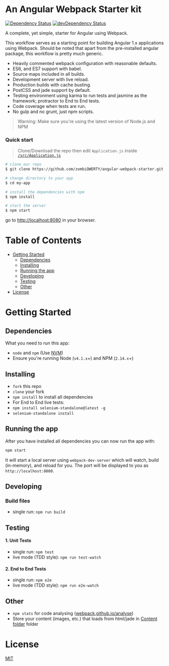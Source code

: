 # An Angular Webpack Starter kit

[![Dependency Status](https://david-dm.org/zombiQWERTY/angular-webpack-starter/status.svg)](https://david-dm.org/zombiQWERTY/angular-webpack-starter#info=dependencies) [![devDependency Status](https://david-dm.org/zombiQWERTY/angular-webpack-starter/dev-status.svg)](https://david-dm.org/zombiQWERTY/angular-webpack-starter#info=devDependencies)

A complete, yet simple, starter for Angular using Webpack.

This workflow serves as a starting point for building Angular 1.x applications using Webpack. Should be noted that apart from the pre-installed angular package, this workflow is pretty much generic.

* Heavily commented webpack configuration with reasonable defaults.
* ES6, and ES7 support with babel.
* Source maps included in all builds.
* Development server with live reload.
* Production builds with cache busting.
* PostCSS and jade support by default.
* Testing environment using karma to run tests and jasmine as the framework; protractor to End to End tests.
* Code coverage when tests are run.
* No gulp and no grunt, just npm scripts.

>Warning: Make sure you're using the latest version of Node.js and NPM

### Quick start

> Clone/Download the repo then edit `Application.js` inside [`/src/Application.js`](/src/Application.js)

```bash
# clone our repo
$ git clone https://github.com/zombiQWERTY/angular-webpack-starter.git my-app

# change directory to your app
$ cd my-app

# install the dependencies with npm
$ npm install

# start the server
$ npm start
```

go to [http://localhost:8080](http://localhost:8080) in your browser.

# Table of Contents

* [Getting Started](#getting-started)
    * [Dependencies](#dependencies)
    * [Installing](#installing)
    * [Running the app](#running-the-app)
    * [Developing](#developing)
    * [Testing](#testing)
    * [Other](#other)
* [License](#license)

# Getting Started

## Dependencies

What you need to run this app:
* `node` and `npm` (Use [NVM](https://github.com/creationix/nvm))
* Ensure you're running Node (`v4.1.x`+) and NPM (`2.14.x`+)

## Installing

* `fork` this repo
* `clone` your fork
* `npm install` to install all dependencies
* For End to End live tests:
* `npm install selenium-standalone@latest -g`
* `selenium-standalone install`

## Running the app

After you have installed all dependencies you can now run the app with:
```bash
npm start
```

It will start a local server using `webpack-dev-server` which will watch, build (in-memory), and reload for you. The port will be displayed to you as `http://localhost:8080`.

## Developing

### Build files

* single run: `npm run build`

## Testing

#### 1. Unit Tests

* single run: `npm test`
* live mode (TDD style): `npm run test-watch`


#### 2. End to End Tests

* single run: `npm e2e`
* live mode (TDD style): `npm run e2e-watch`

## Other

* `npm stats` for code analysing ([webpack.github.io/analyse](https://webpack.github.io/analyse/))
* Store your content (images, etc.) that loads from html/jade in [Content folder](./src/content/) folder

# License

[MIT](/LICENSE)

